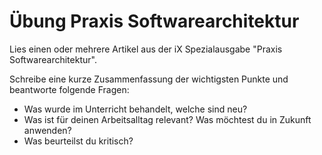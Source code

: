 # Übung Praxis Softwarearchitektur

Lies einen oder mehrere Artikel aus der iX Spezialausgabe "Praxis Softwarearchitektur". 

Schreibe eine kurze Zusammenfassung der wichtigsten Punkte und beantworte folgende Fragen:

- Was wurde im Unterricht behandelt, welche sind neu?
- Was ist für deinen Arbeitsalltag relevant? Was möchtest du in Zukunft anwenden?
- Was beurteilst du kritisch?